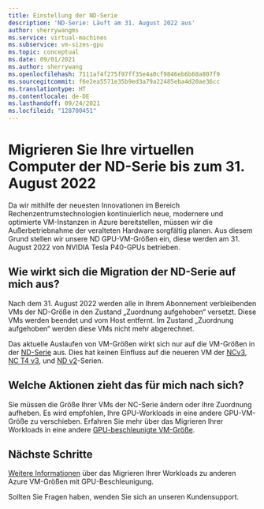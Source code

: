 ```yaml
---
title: Einstellung der ND-Serie
description: 'ND-Serie: Läuft am 31. August 2022 aus'
author: sherrywangms
ms.service: virtual-machines
ms.subservice: vm-sizes-gpu
ms.topic: conceptual
ms.date: 09/01/2021
ms.author: sherrywang
ms.openlocfilehash: 7111af4f275f97ff35e4a0cf9846eb6b68a807f9
ms.sourcegitcommit: f6e2ea5571e35b9ed3a79a22485eba4d20ae36cc
ms.translationtype: HT
ms.contentlocale: de-DE
ms.lasthandoff: 09/24/2021
ms.locfileid: "128700451"
---
```

# <a name="migrate-your-nd-series-virtual-machines-by-august-31-2022"></a>Migrieren Sie Ihre virtuellen Computer der ND-Serie bis zum 31. August 2022
Da wir mithilfe der neuesten Innovationen im Bereich Rechenzentrumstechnologien kontinuierlich neue, modernere und optimierte VM-Instanzen in Azure bereitstellen, müssen wir die Außerbetriebnahme der veralteten Hardware sorgfältig planen. Aus diesem Grund stellen wir unsere ND GPU-VM-Größen ein, diese werden am 31. August 2022 von NVIDIA Tesla P40-GPUs betrieben. 

## <a name="how-does-the-nd-series-migration-affect-me"></a>Wie wirkt sich die Migration der ND-Serie auf mich aus?  

Nach dem 31. August 2022 werden alle in Ihrem Abonnement verbleibenden VMs der ND-Größe in den Zustand „Zuordnung aufgehoben“ versetzt. Diese VMs werden beendet und vom Host entfernt. Im Zustand „Zuordnung aufgehoben“ werden diese VMs nicht mehr abgerechnet. 

Das aktuelle Auslaufen von VM-Größen wirkt sich nur auf die VM-Größen in der [ND-Serie](nd-series.md) aus. Dies hat keinen Einfluss auf die neueren VM der [NCv3](ncv3-series.md), [NC T4 v3](nct4-v3-series.md), und [ND v2](ndv2-series.md)-Serien. 

## <a name="what-actions-should-i-take"></a>Welche Aktionen zieht das für mich nach sich?  
Sie müssen die Größe Ihrer VMs der NC-Serie ändern oder ihre Zuordnung aufheben. Es wird empfohlen, Ihre GPU-Workloads in eine andere GPU-VM-Größe zu verschieben. Erfahren Sie mehr über das Migrieren Ihrer Workloads in eine andere [GPU-beschleunigte VM-Größe](sizes-gpu.md).

## <a name="next-steps"></a>Nächste Schritte
[Weitere Informationen](n-series-migration.md) über das Migrieren Ihrer Workloads zu anderen Azure VM-Größen mit GPU-Beschleunigung. 

Sollten Sie Fragen haben, wenden Sie sich an unseren Kundensupport.
